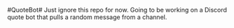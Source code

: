 #QuoteBot#
Just ignore this repo for now.
Going to be working on a Discord quote bot that pulls a random message from a channel.